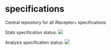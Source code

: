 # specifications
Central repository for all iReceptor+ specifications

Stats specification status:
<img src="https://validator.swagger.io/validator?url=https://raw.githubusercontent.com/ireceptor-plus/specifications/master/stats-api.yaml">

Analysis specification status:
<img src="https://validator.swagger.io/validator?url=https://raw.githubusercontent.com/ireceptor-plus/specifications/master/analysis-api.yaml">

